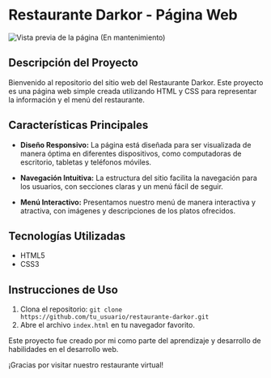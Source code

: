 # Restaurante Darkor - Página Web

![Vista previa de la página](enlace_a_la_imagen.png)
(En mantenimiento)

## Descripción del Proyecto
Bienvenido al repositorio del sitio web del Restaurante Darkor. Este proyecto es una página web simple creada utilizando HTML y CSS para representar la información y el menú del restaurante.

## Características Principales
- **Diseño Responsivo:** La página está diseñada para ser visualizada de manera óptima en diferentes dispositivos, como computadoras de escritorio, tabletas y teléfonos móviles.

- **Navegación Intuitiva:** La estructura del sitio facilita la navegación para los usuarios, con secciones claras y un menú fácil de seguir.

- **Menú Interactivo:** Presentamos nuestro menú de manera interactiva y atractiva, con imágenes y descripciones de los platos ofrecidos.

## Tecnologías Utilizadas
- HTML5
- CSS3

## Instrucciones de Uso
1. Clona el repositorio: `git clone https://github.com/tu_usuario/restaurante-darkor.git`
2. Abre el archivo `index.html` en tu navegador favorito.


Este proyecto fue creado por mi como parte del aprendizaje y desarrollo de habilidades en el desarrollo web.

¡Gracias por visitar nuestro restaurante virtual!
